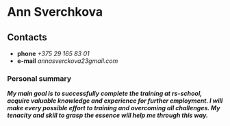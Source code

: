 # Ann Sverchkova
## Contacts
* **phone** *+375 29 165 83 01*
* **e-mail** *annasverckova23gmail.com* 
### Personal summary
_**My main goal is to successfully complete the training at rs-school,
acquire valuable knowledge and experience for further employment.
I will make every possible effort to training and overcoming all challenges. 
My tenacity and skill to grasp the essence will help me  through this way.**_